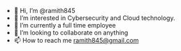 - 👋 Hi, I’m @ramith845
- 👀 I’m interested in Cybersecurity and Cloud technology.
- 🌱 I’m currently a full time employee
- 💞️ I’m looking to collaborate on anything
- 📫 How to reach me ramith845@gmail.com

<!---
ramith845/ramith845 is a ✨ special ✨ repository because its `README.md` (this file) appears on your GitHub profile.
You can click the Preview link to take a look at your changes.
--->
